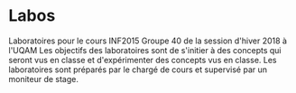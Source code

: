 # Labos
Laboratoires pour le cours INF2015 Groupe 40 de la session d'hiver 2018 à l'UQAM 
Les objectifs des laboratoires sont de s'initier à des concepts qui seront vus en classe et d'expérimenter des concepts vus en classe.
Les laboratoires sont préparés par le chargé de cours et supervisé par un moniteur de stage.
